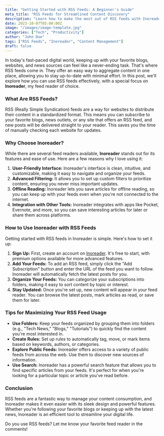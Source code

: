 ```yaml
---
title: "Getting Started with RSS Feeds: A Beginner's Guide"
meta_title: "RSS Feeds for Streamlined Content Discovery"
description: "Learn how to make the most out of RSS feeds with Inoreader for efficient content discovery and management."
date: 2023-10-07T05:00:00Z
image: "/images/image-template.jpg"
categories: ["Tech", "Productivity"]
author: "John Doe"
tags: ["RSS Feeds", "Inoreader", "Content Management"]
draft: false
---
```


In today's fast-paced digital world, keeping up with your favorite blogs, websites, and news sources can feel like a never-ending task. That's where RSS feeds come in. They offer an easy way to aggregate content in one place, allowing you to stay up-to-date with minimal effort. In this post, we'll explore how you can use RSS feeds effectively, with a special focus on **Inoreader**, my feed reader of choice.

### What Are RSS Feeds?

RSS (Really Simple Syndication) feeds are a way for websites to distribute their content in a standardized format. This means you can subscribe to your favorite blogs, news outlets, or any site that offers an RSS feed, and new posts will be delivered straight to your reader. This saves you the time of manually checking each website for updates.

### Why Choose Inoreader?

While there are several feed readers available, **Inoreader** stands out for its features and ease of use. Here are a few reasons why I love using it:

1. **User-Friendly Interface:** Inoreader's interface is clean, intuitive, and customizable, making it easy to navigate and organize your feeds.
2. **Advanced Filtering:** It allows you to set up custom filters to prioritize content, ensuring you never miss important updates.
3. **Offline Reading:** Inoreader lets you save articles for offline reading, so you can keep up with your feeds even when you're not connected to the internet.
4. **Integration with Other Tools:** Inoreader integrates with apps like Pocket, Evernote, and more, so you can save interesting articles for later or share them across platforms.

### How to Use Inoreader with RSS Feeds

Getting started with RSS feeds in Inoreader is simple. Here's how to set it up:

1. **Sign Up:** First, create an account on [Inoreader](https://www.inoreader.com/). It's free to start, with premium options available for more advanced features.
2. **Add Your Feeds:** To add an RSS feed, simply click the "Add Subscription" button and enter the URL of the feed you want to follow. Inoreader will automatically fetch the latest posts for you.
3. **Organize Your Feeds:** You can categorize your subscriptions into folders, making it easy to sort content by topic or interest.
4. **Stay Updated:** Once you're set up, new content will appear in your feed reader. You can browse the latest posts, mark articles as read, or save them for later.

### Tips for Maximizing Your RSS Feed Usage

- **Use Folders:** Keep your feeds organized by grouping them into folders (e.g., "Tech News," "Blogs," "Tutorials") to quickly find the content you're most interested in.
- **Create Rules:** Set up rules to automatically tag, move, or mark items based on keywords, authors, or categories.
- **Explore Public Feeds:** Inoreader offers access to a variety of public feeds from across the web. Use them to discover new sources of information.
- **Use Search:** Inoreader has a powerful search feature that allows you to find specific articles from your feeds. It's perfect for when you're looking for a particular topic or article you've read before.

### Conclusion

RSS feeds are a fantastic way to manage your content consumption, and Inoreader makes it even easier with its sleek design and powerful features. Whether you're following your favorite blogs or keeping up with the latest news, Inoreader is an efficient tool to streamline your digital life.

Do you use RSS feeds? Let me know your favorite feed reader in the comments!

